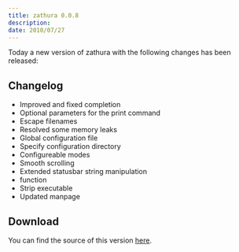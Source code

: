 ```yaml
---
title: zathura 0.0.8
description: 
date: 2010/07/27
---
```


Today a new version of zathura with the following changes has been released:

## Changelog

* Improved and fixed completion
* Optional parameters for the print command
* Escape filenames
* Resolved some memory leaks
* Global configuration file
* Specify configuration directory
* Configureable modes
* Smooth scrolling
* Extended statusbar string manipulation
* function
* Strip executable
* Updated manpage

## Download
You can find the source of this version [here](/projects/zathura/download/).
